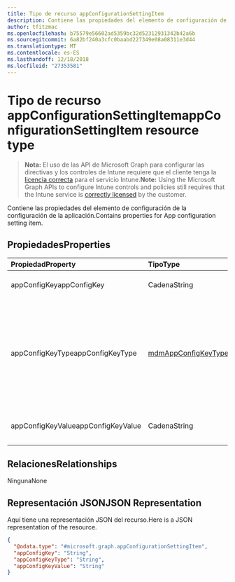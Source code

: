 ```yaml
---
title: Tipo de recurso appConfigurationSettingItem
description: Contiene las propiedades del elemento de configuración de la configuración de la aplicación.
author: tfitzmac
ms.openlocfilehash: b75579e56602ad5359bc32d52312931342b42a6b
ms.sourcegitcommit: 6a82bf240a3cfc0baabd227349e08a08311e3d44
ms.translationtype: MT
ms.contentlocale: es-ES
ms.lasthandoff: 12/18/2018
ms.locfileid: "27353581"
---
```

# <a name="appconfigurationsettingitem-resource-type"></a><span data-ttu-id="72780-103">Tipo de recurso appConfigurationSettingItem</span><span class="sxs-lookup"><span data-stu-id="72780-103">appConfigurationSettingItem resource type</span></span>

> <span data-ttu-id="72780-104">**Nota:** El uso de las API de Microsoft Graph para configurar las directivas y los controles de Intune requiere que el cliente tenga la [licencia correcta](https://go.microsoft.com/fwlink/?linkid=839381) para el servicio Intune.</span><span class="sxs-lookup"><span data-stu-id="72780-104">**Note:** Using the Microsoft Graph APIs to configure Intune controls and policies still requires that the Intune service is [correctly licensed](https://go.microsoft.com/fwlink/?linkid=839381) by the customer.</span></span>

<span data-ttu-id="72780-105">Contiene las propiedades del elemento de configuración de la configuración de la aplicación.</span><span class="sxs-lookup"><span data-stu-id="72780-105">Contains properties for App configuration setting item.</span></span>
## <a name="properties"></a><span data-ttu-id="72780-106">Propiedades</span><span class="sxs-lookup"><span data-stu-id="72780-106">Properties</span></span>
|<span data-ttu-id="72780-107">Propiedad</span><span class="sxs-lookup"><span data-stu-id="72780-107">Property</span></span>|<span data-ttu-id="72780-108">Tipo</span><span class="sxs-lookup"><span data-stu-id="72780-108">Type</span></span>|<span data-ttu-id="72780-109">Descripción</span><span class="sxs-lookup"><span data-stu-id="72780-109">Description</span></span>|
|:---|:---|:---|
|<span data-ttu-id="72780-110">appConfigKey</span><span class="sxs-lookup"><span data-stu-id="72780-110">appConfigKey</span></span>|<span data-ttu-id="72780-111">Cadena</span><span class="sxs-lookup"><span data-stu-id="72780-111">String</span></span>|<span data-ttu-id="72780-112">Clave de configuración de la aplicación.</span><span class="sxs-lookup"><span data-stu-id="72780-112">app configuration key.</span></span>|
|<span data-ttu-id="72780-113">appConfigKeyType</span><span class="sxs-lookup"><span data-stu-id="72780-113">appConfigKeyType</span></span>|[<span data-ttu-id="72780-114">mdmAppConfigKeyType</span><span class="sxs-lookup"><span data-stu-id="72780-114">mdmAppConfigKeyType</span></span>](../resources/intune-apps-mdmappconfigkeytype.md)|<span data-ttu-id="72780-115">Tipo de clave de configuración de la aplicación.</span><span class="sxs-lookup"><span data-stu-id="72780-115">app configuration key type.</span></span> <span data-ttu-id="72780-116">Los valores posibles son: `stringType`, `integerType`, `realType`, `booleanType` y `tokenType`.</span><span class="sxs-lookup"><span data-stu-id="72780-116">Possible values are: `stringType`, `integerType`, `realType`, `booleanType`, `tokenType`.</span></span>|
|<span data-ttu-id="72780-117">appConfigKeyValue</span><span class="sxs-lookup"><span data-stu-id="72780-117">appConfigKeyValue</span></span>|<span data-ttu-id="72780-118">Cadena</span><span class="sxs-lookup"><span data-stu-id="72780-118">String</span></span>|<span data-ttu-id="72780-119">Valor de clave de configuración de la aplicación.</span><span class="sxs-lookup"><span data-stu-id="72780-119">app configuration key value.</span></span>|

## <a name="relationships"></a><span data-ttu-id="72780-120">Relaciones</span><span class="sxs-lookup"><span data-stu-id="72780-120">Relationships</span></span>
<span data-ttu-id="72780-121">Ninguna</span><span class="sxs-lookup"><span data-stu-id="72780-121">None</span></span>
## <a name="json-representation"></a><span data-ttu-id="72780-122">Representación JSON</span><span class="sxs-lookup"><span data-stu-id="72780-122">JSON Representation</span></span>
<span data-ttu-id="72780-123">Aquí tiene una representación JSON del recurso.</span><span class="sxs-lookup"><span data-stu-id="72780-123">Here is a JSON representation of the resource.</span></span>
<!-- {
  "blockType": "resource",
  "@odata.type": "microsoft.graph.appConfigurationSettingItem"
}
-->
``` json
{
  "@odata.type": "#microsoft.graph.appConfigurationSettingItem",
  "appConfigKey": "String",
  "appConfigKeyType": "String",
  "appConfigKeyValue": "String"
}
```



